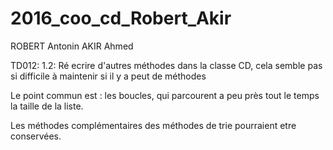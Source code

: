# 2016_coo_cd_Robert_Akir
ROBERT Antonin
AKIR Ahmed


TD012: 
1.2:
Ré ecrire d'autres méthodes dans la classe CD, cela semble pas si difficile à maintenir si il y a peut de méthodes 

Le point commun est : les boucles, qui parcourent a peu près tout le temps la taille de la liste.

Les méthodes complémentaires des méthodes de trie pourraient etre conservées. 
